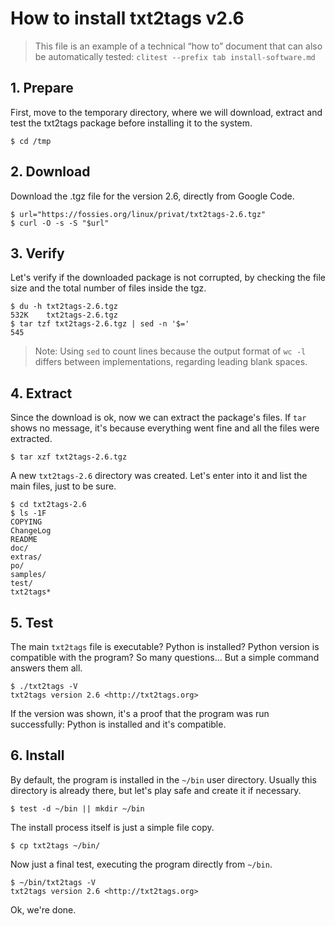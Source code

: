 # How to install txt2tags v2.6

> This file is an example of a technical “how to” document
> that can also be automatically tested:
> `clitest --prefix tab install-software.md`


## 1. Prepare

First, move to the temporary directory, where we will download, extract
and test the txt2tags package before installing it to the system.

	$ cd /tmp


## 2. Download

Download the .tgz file for the version 2.6, directly from Google Code.

	$ url="https://fossies.org/linux/privat/txt2tags-2.6.tgz"
	$ curl -O -s -S "$url"


## 3. Verify

Let's verify if the downloaded package is not corrupted, by checking
the file size and the total number of files inside the tgz.

	$ du -h txt2tags-2.6.tgz
	532K	txt2tags-2.6.tgz
	$ tar tzf txt2tags-2.6.tgz | sed -n '$='
	545

> Note: Using `sed` to count lines because the output format of `wc -l`
> differs between implementations, regarding leading blank spaces.


## 4. Extract

Since the download is ok, now we can extract the package's files. If
`tar` shows no message, it's because everything went fine and all the
files were extracted.

	$ tar xzf txt2tags-2.6.tgz

A new `txt2tags-2.6` directory was created. Let's enter into it and
list the main files, just to be sure.

	$ cd txt2tags-2.6
	$ ls -1F
	COPYING
	ChangeLog
	README
	doc/
	extras/
	po/
	samples/
	test/
	txt2tags*


## 5. Test

The main `txt2tags` file is executable? Python is installed? Python
version is compatible with the program? So many questions... But a
simple command answers them all.
	
	$ ./txt2tags -V
	txt2tags version 2.6 <http://txt2tags.org>

If the version was shown, it's a proof that the program was run
successfully: Python is installed and it's compatible.

## 6. Install

By default, the program is installed in the `~/bin` user directory.
Usually this directory is already there, but let's play safe and create
it if necessary.

	$ test -d ~/bin || mkdir ~/bin

The install process itself is just a simple file copy.

	$ cp txt2tags ~/bin/

Now just a final test, executing the program directly from `~/bin`.
	
	$ ~/bin/txt2tags -V
	txt2tags version 2.6 <http://txt2tags.org>

Ok, we're done.
